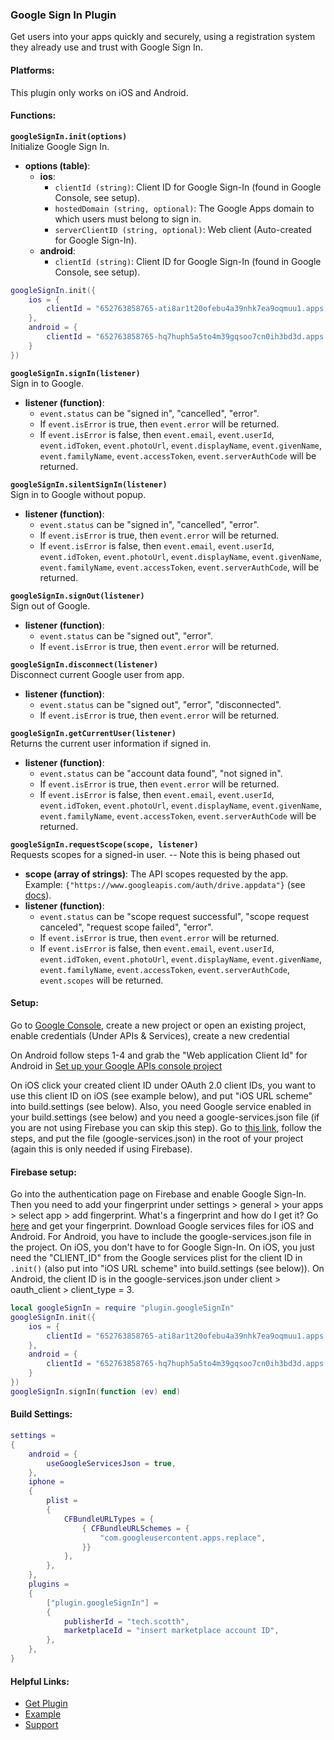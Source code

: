 ### Google Sign In Plugin

Get users into your apps quickly and securely, using a registration system they already use and trust with Google Sign In.

#### Platforms:
This plugin only works on iOS and Android.

#### Functions:

**`googleSignIn.init(options)`**  
Initialize Google Sign In.

- **options (table)**:
	- **ios**:
		- `clientId (string)`: Client ID for Google Sign-In (found in Google Console, see setup).
		- `hostedDomain (string, optional)`: The Google Apps domain to which users must belong to sign in.
		- `serverClientID (string, optional)`: Web client (Auto-created for Google Sign-In).
	- **android**:
		- `clientId (string)`: Client ID for Google Sign-In (found in Google Console, see setup).

```lua
googleSignIn.init({
	ios = {
		clientId = "652763858765-ati8ar1t20ofebu4a39nhk7ea9oqmuu1.apps.googleusercontent.com"
	},
	android = {
		clientId = "652763858765-hq7huph5a5to4m39gqsoo7cn0ih3bd3d.apps.googleusercontent.com",
	}
})
```

**`googleSignIn.signIn(listener)`**  
Sign in to Google.

- **listener (function)**: 
	- `event.status` can be "signed in", "cancelled", "error".
	- If `event.isError` is true, then `event.error` will be returned.
	- If `event.isError` is false, then `event.email`, `event.userId`, `event.idToken`, `event.photoUrl`, `event.displayName`, `event.givenName`, `event.familyName`, `event.accessToken`, `event.serverAuthCode` will be returned.

**`googleSignIn.silentSignIn(listener)`**  
Sign in to Google without popup.

- **listener (function)**: 
	- `event.status` can be "signed in", "cancelled", "error".
	- If `event.isError` is true, then `event.error` will be returned.
	- If `event.isError` is false, then `event.email`, `event.userId`, `event.idToken`, `event.photoUrl`, `event.displayName`, `event.givenName`, `event.familyName`, `event.accessToken`, `event.serverAuthCode`, will be returned.

**`googleSignIn.signOut(listener)`**  
Sign out of Google.

- **listener (function)**: 
	- `event.status` can be "signed out", "error".
	- If `event.isError` is true, then `event.error` will be returned.

**`googleSignIn.disconnect(listener)`**  
Disconnect current Google user from app.

- **listener (function)**: 
	- `event.status` can be "signed out", "error", "disconnected".
	- If `event.isError` is true, then `event.error` will be returned.

**`googleSignIn.getCurrentUser(listener)`**  
Returns the current user information if signed in.

- **listener (function)**: 
	- `event.status` can be "account data found", "not signed in".
	- If `event.isError` is true, then `event.error` will be returned.
	- If `event.isError` is false, then `event.email`, `event.userId`, `event.idToken`, `event.photoUrl`, `event.displayName`, `event.givenName`, `event.familyName`, `event.accessToken`, `event.serverAuthCode` will be returned.

**`googleSignIn.requestScope(scope, listener)`**  
Requests scopes for a signed-in user. -- Note this is being phased out

- **scope (array of strings)**: The API scopes requested by the app. Example: `{"https://www.googleapis.com/auth/drive.appdata"}` (see [docs](https://developers.google.com/identity/protocols/googlescopes)).
- **listener (function)**: 
	- `event.status` can be "scope request successful", "scope request canceled", "request scope failed", "error".
	- If `event.isError` is true, then `event.error` will be returned.
	- If `event.isError` is false, then `event.email`, `event.userId`, `event.idToken`, `event.photoUrl`, `event.displayName`, `event.givenName`, `event.familyName`, `event.accessToken`, `event.serverAuthCode`, `event.scopes` will be returned.

#### Setup:

Go to [Google Console](https://console.developers.google.com), create a new project or open an existing project, enable credentials (Under APIs & Services), create a new credential


On Android follow steps 1-4 and grab the "Web application Client Id" for Android in [Set up your Google APIs console project](https://developer.android.com/identity/sign-in/credential-manager-siwg#set-google)


On iOS click your created client ID under OAuth 2.0 client IDs, you want to use this client ID on iOS (see example below), and put "iOS URL scheme" into build.settings (see below). Also, you need Google service enabled in your build.settings (see below) and you need a google-services.json file (if you are not using Firebase you can skip this step). Go to [this link](https://developers.google.com/mobile/add?platform=android&cntapi=signin&cnturl=https:%2F%2Fdevelopers.google.com%2Fidentity%2Fsign-in%2Fandroid%2Fsign-in%3Fconfigured%3Dtrue&cntlbl=Continue%20Adding%20Sign-In), follow the steps, and put the file (google-services.json) in the root of your project (again this is only needed if using Firebase).

#### Firebase setup:

Go into the authentication page on Firebase and enable Google Sign-In. Then you need to add your fingerprint under settings > general > your apps > select app > add fingerprint. What's a fingerprint and how do I get it? Go [here](https://developers.google.com/android/guides/client-auth) and get your fingerprint. Download Google services files for iOS and Android. For Android, you have to include the google-services.json file in the project. On iOS, you don't have to for Google Sign-In. On iOS, you just need the "CLIENT_ID" from the Google services plist for the client ID in `.init()` (also put into "iOS URL scheme" into build.settings (see below)). On Android, the client ID is in the google-services.json under client > oauth_client > client_type = 3.

```lua
local googleSignIn = require "plugin.googleSignIn"
googleSignIn.init({
	ios = {
		clientId = "652763858765-ati8ar1t20ofebu4a39nhk7ea9oqmuu1.apps.googleusercontent.com"
	},
	android = {
		clientId = "652763858765-hq7huph5a5to4m39gqsoo7cn0ih3bd3d.apps.googleusercontent.com",
	}
})
googleSignIn.signIn(function (ev) end)
```

#### Build Settings:

```lua
settings =
{
	android = {
		useGoogleServicesJson = true,
	},
	iphone =
	{
		plist =
		{
			CFBundleURLTypes = {
				{ CFBundleURLSchemes = {
					"com.googleusercontent.apps.replace",
				}}
			},
		},
	},
	plugins =
	{
		["plugin.googleSignIn"] =
		{
			publisherId = "tech.scotth",
			marketplaceId = "insert marketplace account ID",
		},
	},
}
```

#### Helpful Links:

- [Get Plugin](https://solar2dmarketplace.com/plugins?GoogleSignIn_tech-scotth)
- [Example](https://github.com/scottrules44/googleSignIn-demo)
- [Support](https://forums.solar2d.com/c/corona-marketplace/13)